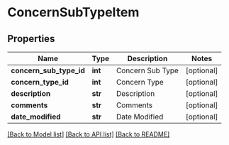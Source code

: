 # ConcernSubTypeItem

## Properties
Name | Type | Description | Notes
------------ | ------------- | ------------- | -------------
**concern_sub_type_id** | **int** | Concern Sub Type | [optional] 
**concern_type_id** | **int** | Concern Type | [optional] 
**description** | **str** | Description | [optional] 
**comments** | **str** | Comments | [optional] 
**date_modified** | **str** | Date Modified | [optional] 

[[Back to Model list]](../README.md#documentation-for-models) [[Back to API list]](../README.md#documentation-for-api-endpoints) [[Back to README]](../README.md)


